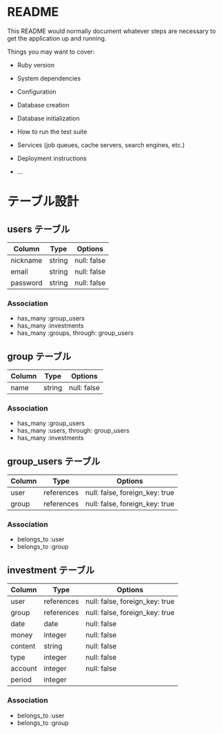 # README

This README would normally document whatever steps are necessary to get the
application up and running.

Things you may want to cover:

* Ruby version

* System dependencies

* Configuration

* Database creation

* Database initialization

* How to run the test suite

* Services (job queues, cache servers, search engines, etc.)

* Deployment instructions

* ...

# テーブル設計

## users テーブル

| Column   | Type   | Options     |
| -------- | ------ | ----------- |
| nickname | string | null: false |
| email    | string | null: false |
| password | string | null: false |

### Association

- has_many :group_users
- has_many :investments
- has_many :groups, through: group_users


## group テーブル

| Column | Type   | Options     |
| ------ | ------ | ----------- |
| name   | string | null: false |

### Association

- has_many :group_users
- has_many :users, through: group_users
- has_many :investments


## group_users テーブル

| Column | Type       | Options                        |
| ------ | ---------- | ------------------------------ |
| user   | references | null: false, foreign_key: true |
| group  | references | null: false, foreign_key: true |

### Association

- belongs_to :user
- belongs_to :group


## investment テーブル

| Column  | Type       | Options                        |
| ------- | ---------- | ------------------------------ |
| user    | references | null: false, foreign_key: true |
| group   | references | null: false, foreign_key: true |
| date    | date       | null: false                    |
| money   | integer    | null: false                    |
| content | string     | null: false                    |
| type    | integer    | null: false                    |
| account | integer    | null: false                    |
| period  | integer    |                                |

### Association

- belongs_to :user
- belongs_to :group

